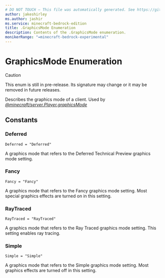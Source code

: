 ```yaml
---
# DO NOT TOUCH — This file was automatically generated. See https://github.com/mojang/minecraftapidocsgenerator to modify descriptions, examples, etc.
author: jakeshirley
ms.author: jashir
ms.service: minecraft-bedrock-edition
title: .GraphicsMode Enumeration
description: Contents of the .GraphicsMode enumeration.
monikerRange: "=minecraft-bedrock-experimental"
---
```

# GraphicsMode Enumeration

> [!CAUTION]
> This enum is still in pre-release.  Its signature may change or it may be removed in future releases.

Describes the graphics mode of a client. Used by [*@minecraft/server.Player.graphicsMode*](../../minecraft/server/Player.md#graphicsmode)

## Constants
### **Deferred**
`Deferred = "Deferred"`

A graphics mode that refers to the Deferred Technical Preview graphics mode setting.
### **Fancy**
`Fancy = "Fancy"`

A graphics mode that refers to the Fancy graphics mode setting. Most special graphics effects are turned on in this setting.
### **RayTraced**
`RayTraced = "RayTraced"`

A graphics mode that refers to the Ray Traced graphics mode setting. This setting enables ray tracing.
### **Simple**
`Simple = "Simple"`

A graphics mode that refers to the Simple graphics mode setting. Most graphics effects are turned off in this setting.
